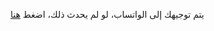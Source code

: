 <!DOCTYPE html>
<html lang="ar">
<head>
    <meta charset="UTF-8">
    <meta name="viewport" content="width=device-width, initial-scale=1.0">
    <title>Redirecting...</title>
    <script>
        // هنا هتحدد التوجيه بعد 3 ثواني
        setTimeout(function(){
            window.location.href = "https://wa.me/‏‪+20 10 02474747‬‏"; // هنا حط لينك الواتساب
        }, 3000); // 3000 مللي ثانية = 3 ثواني
    </script>
</head>
<body>
    <p>يتم توجيهك إلى الواتساب، لو لم يحدث ذلك، اضغط <a href="https://wa.me/11234567890">هنا</a></p>
</body>
</html>
